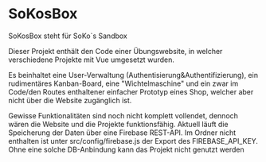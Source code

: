 # SoKosBox 

SoKosBox steht für SoKo`s Sandbox

Dieser Projekt enthält den Code einer Übungswebsite, in welcher verschiedene Projekte mit Vue umgesetzt wurden.

Es beinhaltet eine User-Verwaltung (Authentisierung&Authentifizierung), ein rudimentäres Kanban-Board, eine "Wichtelmaschine" und ein zwar im Code/den Routes enthaltener einfacher Prototyp eines Shop, welcher aber nicht über die Website zugänglich ist.

Gewisse Funktionalitäten sind noch nicht komplett vollendet, dennoch wären die Website und die Projekte funktionsfähig. 
Aktuell läuft die Speicherung der Daten über eine Firebase REST-API.
Im Ordner nicht enthalten ist unter src/config/firebase.js der Export des FIREBASE_API_KEY. Ohne eine solche DB-Anbindung kann das Projekt nicht genutzt werden

